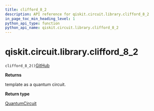 ```yaml
---
title: clifford_8_2
description: API reference for qiskit.circuit.library.clifford_8_2
in_page_toc_min_heading_level: 1
python_api_type: function
python_api_name: qiskit.circuit.library.clifford_8_2
---
```


# qiskit.circuit.library.clifford\_8\_2

<span id="qiskit.circuit.library.clifford_8_2" />

`clifford_8_2()`[GitHub](https://github.com/qiskit/qiskit/tree/stable/0.41/qiskit/circuit/library/templates/clifford/clifford_8_2.py "view source code")

**Returns**

template as a quantum circuit.

**Return type**

[QuantumCircuit](qiskit.circuit.QuantumCircuit "qiskit.circuit.QuantumCircuit")

